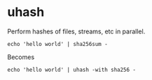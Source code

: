 # uhash

Perform hashes of files, streams, etc in parallel.

    echo 'hello world' | sha256sum -

Becomes

    echo 'hello world' | uhash -with sha256 -
